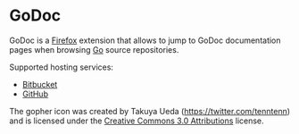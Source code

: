 GoDoc
=====

GoDoc is a [Firefox][firefox] extension that allows to jump to GoDoc
documentation pages when browsing [Go][golang] source repositories.

Supported hosting services:

* [Bitbucket][bitbucket]
* [GitHub][github]

The gopher icon was created by Takuya Ueda (https://twitter.com/tenntenn) and
is licensed under the [Creative Commons 3.0 Attributions][cc-by] license.

[bitbucket]: https://bitbucket.org/
[cc-by]: https://creativecommons.org/licenses/by/3.0/
[firefox]: https://www.mozilla.org/firefox/
[github]: https://github.com/
[golang]: https://golang.org/
